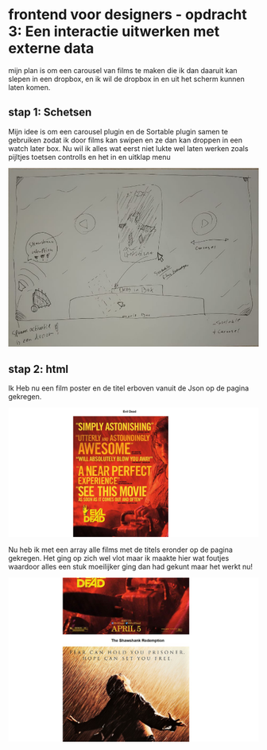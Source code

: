 # frontend voor designers - opdracht 3: Een interactie uitwerken met externe data

mijn plan is om een carousel van films te maken die ik dan daaruit kan slepen in een dropbox, en ik wil de dropbox in en uit het scherm kunnen laten komen.

## stap 1: Schetsen

Mijn idee is om een carousel plugin en de Sortable plugin samen te gebruiken zodat ik door films kan swipen en ze dan kan droppen in een watch later box. Nu wil ik alles wat eerst niet lukte wel laten werken zoals pijltjes toetsen controlls en het in en uitklap menu

![Interacties schets](docu3/1.jpg "Interactie schets")


## stap 2: html

Ik Heb nu een film poster en de titel erboven vanuit de Json op de pagina gekregen.

![html screen 1](docu3/2.jpg "versie 1")

Nu heb ik met een array alle films met de titels eronder op de pagina gekregen. Het ging op zich wel vlot maar ik maakte hier wat foutjes waardoor alles een stuk moeilijker ging dan had gekunt maar het werkt nu!

![html screen 2](docu3/3.jpg "versie 2")



